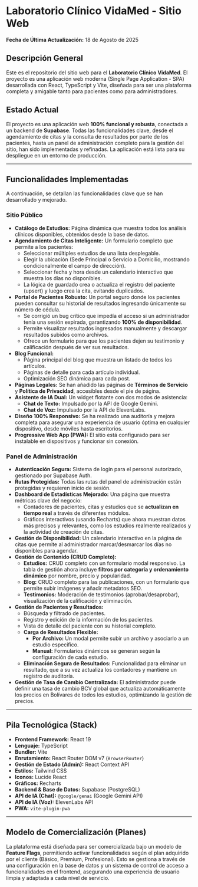 # Laboratorio Clínico VidaMed - Sitio Web

**Fecha de Última Actualización:** 18 de Agosto de 2025

## Descripción General

Este es el repositorio del sitio web para el **Laboratorio Clínico VidaMed**. El proyecto es una aplicación web moderna (Single Page Application - SPA) desarrollada con React, TypeScript y Vite, diseñada para ser una plataforma completa y amigable tanto para pacientes como para administradores.

## Estado Actual

El proyecto es una aplicación web **100% funcional y robusta**, conectada a un backend de **Supabase**. Todas las funcionalidades clave, desde el agendamiento de citas y la consulta de resultados por parte de los pacientes, hasta un panel de administración completo para la gestión del sitio, han sido implementadas y refinadas. La aplicación está lista para su despliegue en un entorno de producción.

---

## Funcionalidades Implementadas

A continuación, se detallan las funcionalidades clave que se han desarrollado y mejorado.

### **Sitio Público**

- **Catálogo de Estudios:** Página dinámica que muestra todos los análisis clínicos disponibles, obtenidos desde la base de datos.
- **Agendamiento de Citas Inteligente:** Un formulario completo que permite a los pacientes:
  - Seleccionar múltiples estudios de una lista desplegable.
  - Elegir la ubicación (Sede Principal o Servicio a Domicilio, mostrando condicionalmente el campo de dirección).
  - Seleccionar fecha y hora desde un calendario interactivo que muestra los días no disponibles.
  - La lógica de guardado crea o actualiza el registro del paciente (upsert) y luego crea la cita, evitando duplicados.
- **Portal de Pacientes Robusto:** Un portal seguro donde los pacientes pueden consultar su historial de resultados ingresando únicamente su número de cédula.
  - Se corrigió un bug crítico que impedía el acceso si un administrador tenía una sesión expirada, garantizando **100% de disponibilidad**.
  - Permite visualizar resultados ingresados manualmente y descargar resultados subidos como archivos.
  - Ofrece un formulario para que los pacientes dejen su testimonio y calificación después de ver sus resultados.
- **Blog Funcional:**
  - Página principal del blog que muestra un listado de todos los artículos.
  - Páginas de detalle para cada artículo individual.
  - Optimización SEO dinámica para cada post.
- **Páginas Legales:** Se han añadido las páginas de **Términos de Servicio** y **Política de Privacidad**, accesibles desde el pie de página.
- **Asistente de IA Dual:** Un widget flotante con dos modos de asistencia:
  - **Chat de Texto:** Impulsado por la API de Google Gemini.
  - **Chat de Voz:** Impulsado por la API de ElevenLabs.
- **Diseño 100% Responsivo:** Se ha realizado una auditoría y mejora completa para asegurar una experiencia de usuario óptima en cualquier dispositivo, desde móviles hasta escritorios.
- **Progressive Web App (PWA):** El sitio está configurado para ser instalable en dispositivos y funcionar sin conexión.

### **Panel de Administración**

- **Autenticación Segura:** Sistema de login para el personal autorizado, gestionado por Supabase Auth.
- **Rutas Protegidas:** Todas las rutas del panel de administración están protegidas y requieren inicio de sesión.
- **Dashboard de Estadísticas Mejorado:** Una página que muestra métricas clave del negocio:
  - Contadores de pacientes, citas y estudios que se **actualizan en tiempo real** a través de diferentes módulos.
  - Gráficos interactivos (usando Recharts) que ahora muestran datos más precisos y relevantes, como los estudios realmente realizados y la actividad de creación de citas.
- **Gestión de Disponibilidad:** Un calendario interactivo en la página de citas que permite al administrador marcar/desmarcar los días no disponibles para agendar.
- **Gestión de Contenido (CRUD Completo):**
  - **Estudios:** CRUD completo con un formulario modal responsivo. La tabla de gestión ahora incluye **filtros por categoría y ordenamiento dinámico** por nombre, precio y popularidad.
  - **Blog:** CRUD completo para las publicaciones, con un formulario que permite subir imágenes y añadir metadatos SEO.
  - **Testimonios:** Moderación de testimonios (aprobar/desaprobar), visualización de la calificación y eliminación.
- **Gestión de Pacientes y Resultados:**
  - Búsqueda y filtrado de pacientes.
  - Registro y edición de la información de los pacientes.
  - Vista de detalle del paciente con su historial completo.
  - **Carga de Resultados Flexible:**
    - **Por Archivo:** Un modal permite subir un archivo y asociarlo a un estudio específico.
    - **Manual:** Formularios dinámicos se generan según la configuración de cada estudio.
  - **Eliminación Segura de Resultados:** Funcionalidad para eliminar un resultado, que a su vez actualiza los contadores y mantiene un registro de auditoría.
- **Gestión de Tasa de Cambio Centralizada:** El administrador puede definir una tasa de cambio BCV global que actualiza automáticamente los precios en Bolívares de todos los estudios, optimizando la gestión de precios.

---

## Pila Tecnológica (Stack)

- **Frontend Framework:** React 19
- **Lenguaje:** TypeScript
- **Bundler:** Vite
- **Enrutamiento:** React Router DOM v7 (`BrowserRouter`)
- **Gestión de Estado (Admin):** React Context API
- **Estilos:** Tailwind CSS
- **Iconos:** Lucide React
- **Gráficos:** Recharts
- **Backend & Base de Datos:** Supabase (PostgreSQL)
- **API de IA (Chat):** `@google/genai` (Google Gemini API)
- **API de IA (Voz):** ElevenLabs API
- **PWA:** `vite-plugin-pwa`

---

## Modelo de Comercialización (Planes)

La plataforma está diseñada para ser comercializada bajo un modelo de **Feature Flags**, permitiendo activar funcionalidades según el plan adquirido por el cliente (Básico, Premium, Profesional). Esto se gestiona a través de una configuración en la base de datos y un sistema de control de acceso a funcionalidades en el frontend, asegurando una experiencia de usuario limpia y adaptada a cada nivel de servicio.
